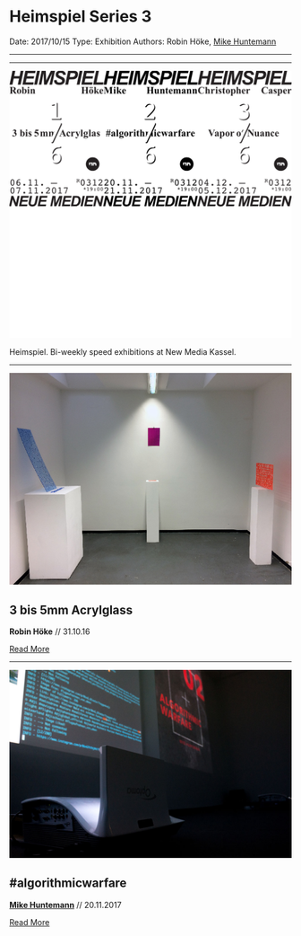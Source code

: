 # Heimspiel Series 3

Date: 2017/10/15
Type: Exhibition
Authors: Robin Höke, [Mike Huntemann](http://mikehuntemann.de/)

---
---

![](heimspiel.png)

Heimspiel. Bi-weekly speed exhibitions at New Media Kassel.

---

![](robin-hoeke-3-bis-5mm-acrylglass.jpg)

## 3 bis 5mm Acrylglass

**Robin Höke** // 31.10.16

[Read More](/heimspiel-robin-hoeke-3-bis-5mm-acrylglass)

---

![](mike-huntemann-algorithmicwarfare.jpg)

## #algorithmicwarfare

**[Mike Huntemann](http://mikehuntemann.de/)** // 20.11.2017

[Read More](/heimspiel-mike-huntemann-algorithmicwarfare)

